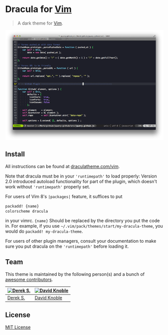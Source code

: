 # Dracula for [Vim](http://www.vim.org/)

> A dark theme for [Vim](http://www.vim.org/).

![Screenshot](./screenshot.png)

## Install

All instructions can be found at
[draculatheme.com/vim](https://draculatheme.com/vim).

Note that dracula must be in your `'runtimepath'` to load properly: Version 2.0
introduced autoload functionality for part of the plugin, which doesn't work
without `'runtimepath'` properly set.

For users of Vim 8's `|packages|` feature, it suffices to put

    packadd! {name}
    colorscheme dracula

in your vimrc. `{name}` Should be replaced by the directory you put the code in.
For example, if you use `~/.vim/pack/themes/start/my-dracula-theme`, you would do
`packadd! my-dracula-theme`.

For users of other plugin managers, consult your documentation
to make sure you put dracula on the `'runtimepath'` before loading it.

## Team

This theme is maintained by the following person(s) and a bunch of
[awesome contributors](https://github.com/dracula/vim/graphs/contributors).

| [![Derek S.](https://avatars3.githubusercontent.com/u/5240018?v=3&s=70)](https://github.com/dsifford) | [![David Knoble](https://avatars0.githubusercontent.com/u/22802209?v=4&s=70)](https://github.com/benknoble) |
| ----------------------------------------------------------------------------------------------------- | ----------------------------------------------------------------------------------------------------------- |
| [Derek S.](https://github.com/dsifford)                                                               | [David Knoble](https://github.com/benknoble)                                                                |

## License

[MIT License](./LICENSE)
